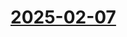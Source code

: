 # [2025-02-07](https://s3.amazonaws.com/writecomments.com/transcripts/ec43a01fbba0c727ffcd96f4231daf46.csv)
